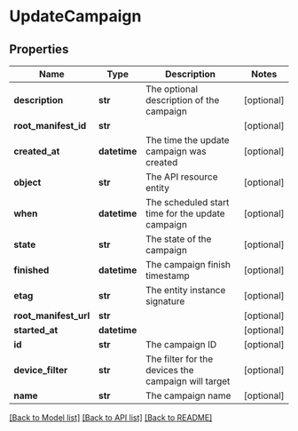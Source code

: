 # UpdateCampaign

## Properties
Name | Type | Description | Notes
------------ | ------------- | ------------- | -------------
**description** | **str** | The optional description of the campaign | [optional] 
**root_manifest_id** | **str** |  | [optional] 
**created_at** | **datetime** | The time the update campaign was created | [optional] 
**object** | **str** | The API resource entity | [optional] 
**when** | **datetime** | The scheduled start time for the update campaign | [optional] 
**state** | **str** | The state of the campaign | [optional] 
**finished** | **datetime** | The campaign finish timestamp | [optional] 
**etag** | **str** | The entity instance signature | [optional] 
**root_manifest_url** | **str** |  | [optional] 
**started_at** | **datetime** |  | [optional] 
**id** | **str** | The campaign ID | [optional] 
**device_filter** | **str** | The filter for the devices the campaign will target | [optional] 
**name** | **str** | The campaign name | [optional] 

[[Back to Model list]](../README.md#documentation-for-models) [[Back to API list]](../README.md#documentation-for-api-endpoints) [[Back to README]](../README.md)


